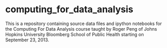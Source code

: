 computing_for_data_analysis
===========================
This is a repository containing source data files and ipython notebooks for the Computing For Data Analysis course taught by Roger Peng of Johns Hopkins University Bloomberg School of Public Health starting on September 23, 2013.
